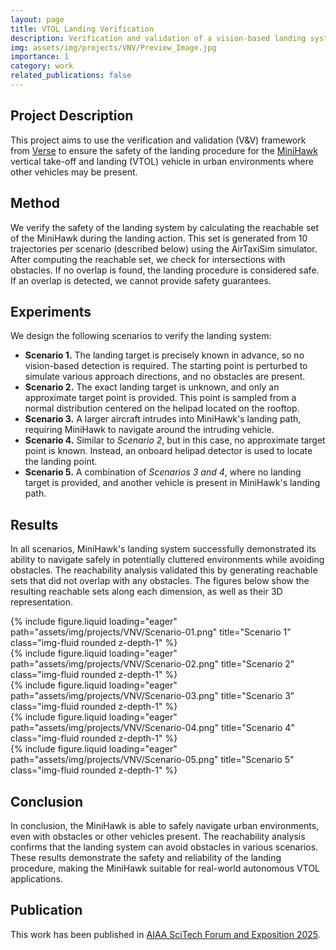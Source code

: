```yaml
---
layout: page
title: VTOL Landing Verification
description: Verification and validation of a vision-based landing system for an autonomous VTOL vehicle.
img: assets/img/projects/VNV/Preview_Image.jpg
importance: 1
category: work
related_publications: false
---
```


## Project Description

This project aims to use the verification and validation (V&V) framework from [Verse](https://arxiv.org/abs/2301.08714) to ensure the safety of the landing procedure for the [MiniHawk](https://github.com/StephenCarlson/MiniHawk-VTOL) vertical take-off and landing (VTOL) vehicle in urban environments where other vehicles may be present.

## Method

We verify the safety of the landing system by calculating the reachable set of the MiniHawk during the landing action. This set is generated from 10 trajectories per scenario (described below) using the AirTaxiSim simulator. After computing the reachable set, we check for intersections with obstacles. If no overlap is found, the landing procedure is considered safe. If an overlap is detected, we cannot provide safety guarantees.

## Experiments

We design the following scenarios to verify the landing system:
- **Scenario 1.** The landing target is precisely known in advance, so no vision-based detection is required. The starting point is perturbed to simulate various approach directions, and no obstacles are present.
- **Scenario 2.** The exact landing target is unknown, and only an approximate target point is provided. This point is sampled from a normal distribution centered on the helipad located on the rooftop.
- **Scenario 3.** A larger aircraft intrudes into MiniHawk's landing path, requiring MiniHawk to navigate around the intruding vehicle.
- **Scenario 4.** Similar to *Scenario 2*, but in this case, no approximate target point is known. Instead, an onboard helipad detector is used to locate the landing point.
- **Scenario 5.** A combination of *Scenarios 3 and 4*, where no landing target is provided, and another vehicle is present in MiniHawk's landing path.

## Results

In all scenarios, MiniHawk's landing system successfully demonstrated its ability to navigate safely in potentially cluttered environments while avoiding obstacles. The reachability analysis validated this by generating reachable sets that did not overlap with any obstacles. The figures below show the resulting reachable sets along each dimension, as well as their 3D representation.

<div class="row">
    <div class="col-sm mt-3 mt-md-0">
        {% include figure.liquid loading="eager" path="assets/img/projects/VNV/Scenario-01.png" title="Scenario 1" class="img-fluid rounded z-depth-1" %}
    </div>
</div>
<div class="row">
    <div class="col-sm mt-3 mt-md-0">
        {% include figure.liquid loading="eager" path="assets/img/projects/VNV/Scenario-02.png" title="Scenario 2" class="img-fluid rounded z-depth-1" %}
    </div>
</div>
<div class="row">
    <div class="col-sm mt-3 mt-md-0">
        {% include figure.liquid loading="eager" path="assets/img/projects/VNV/Scenario-03.png" title="Scenario 3" class="img-fluid rounded z-depth-1" %}
    </div>
</div>
<div class="row">
    <div class="col-sm mt-3 mt-md-0">
        {% include figure.liquid loading="eager" path="assets/img/projects/VNV/Scenario-04.png" title="Scenario 4" class="img-fluid rounded z-depth-1" %}
    </div>
</div>
<div class="row">
    <div class="col-sm mt-3 mt-md-0">
        {% include figure.liquid loading="eager" path="assets/img/projects/VNV/Scenario-05.png" title="Scenario 5" class="img-fluid rounded z-depth-1" %}
    </div>
</div>

## Conclusion

In conclusion, the MiniHawk is able to safely navigate urban environments, even with obstacles or other vehicles present. The reachability analysis confirms that the landing system can avoid obstacles in various scenarios. These results demonstrate the safety and reliability of the landing procedure, making the MiniHawk suitable for real-world autonomous VTOL applications.

## Publication

This work has been published in [AIAA SciTech Forum and Exposition 2025](https://www.aiaa.org/SciTech).